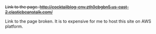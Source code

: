 
~~Link to the page.
http://cocktailblog-env.zth9ebgbn5.us-east-2.elasticbeanstalk.com/~~

Link to the page broken. It is to expensive for me to host this site on AWS platform.

